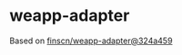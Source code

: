 # weapp-adapter

Based on [finscn/weapp-adapter@324a459](https://github.com/finscn/weapp-adapter/tree/324a459b9b1e347f7a24199d097950247569823b)
